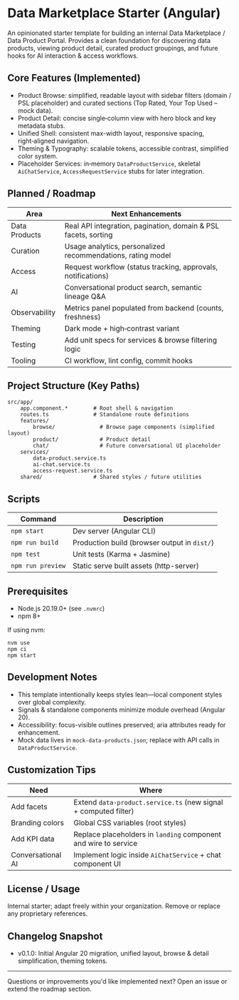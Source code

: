 # Data Marketplace Starter (Angular)

An opinionated starter template for building an internal Data Marketplace / Data Product Portal. Provides a clean foundation for discovering data products, viewing product detail, curated product groupings, and future hooks for AI interaction & access workflows.


## Core Features (Implemented)
* Product Browse: simplified, readable layout with sidebar filters (domain / PSL placeholder) and curated sections (Top Rated, Your Top Used – mock data).
* Product Detail: concise single‑column view with hero block and key metadata stubs.
* Unified Shell: consistent max-width layout, responsive spacing, right‑aligned navigation.
* Theming & Typography: scalable tokens, accessible contrast, simplified color system.
* Placeholder Services: in‑memory `DataProductService`, skeletal `AiChatService`, `AccessRequestService` stubs for later integration.

## Planned / Roadmap
| Area | Next Enhancements |
|------|-------------------|
| Data Products | Real API integration, pagination, domain & PSL facets, sorting |
| Curation | Usage analytics, personalized recommendations, rating model |
| Access | Request workflow (status tracking, approvals, notifications) |
| AI | Conversational product search, semantic lineage Q&A |
| Observability | Metrics panel populated from backend (counts, freshness) |
| Theming | Dark mode + high‑contrast variant |
| Testing | Add unit specs for services & browse filtering logic |
| Tooling | CI workflow, lint config, commit hooks |

## Project Structure (Key Paths)
```
src/app/
	app.component.*        # Root shell & navigation
	routes.ts              # Standalone route definitions
	features/
		browse/              # Browse page components (simplified layout)
		product/             # Product detail
		chat/                # Future conversational UI placeholder
	services/
		data-product.service.ts
		ai-chat.service.ts
		access-request.service.ts
	shared/                # Shared styles / future utilities
```

## Scripts
| Command | Description |
|---------|-------------|
| `npm start` | Dev server (Angular CLI) |
| `npm run build` | Production build (browser output in `dist/`) |
| `npm test` | Unit tests (Karma + Jasmine) |
| `npm run preview` | Static serve built assets (http-server) |

## Prerequisites
* Node.js 20.19.0+ (see `.nvmrc`)
* npm 8+

If using nvm:
```
nvm use
npm ci
npm start
```

## Development Notes
* This template intentionally keeps styles lean—local component styles over global complexity.
* Signals & standalone components minimize module overhead (Angular 20).
* Accessibility: focus-visible outlines preserved; aria attributes ready for enhancement.
* Mock data lives in `mock-data-products.json`; replace with API calls in `DataProductService`.

## Customization Tips
| Need | Where |
|------|-------|
| Add facets | Extend `data-product.service.ts` (new signal + computed filter) |
| Branding colors | Global CSS variables (root styles) |
| Add KPI data | Replace placeholders in `landing` component and wire to service |
| Conversational AI | Implement logic inside `AiChatService` + chat component UI |

## License / Usage
Internal starter; adapt freely within your organization. Remove or replace any proprietary references.

## Changelog Snapshot
* v0.1.0: Initial Angular 20 migration, unified layout, browse & detail simplification, theming tokens.

---
Questions or improvements you'd like implemented next? Open an issue or extend the roadmap section.
